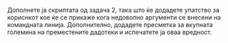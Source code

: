 Дополнете ја скриптата од задача 2, така што ќе додадете упатство за кориснкот кое ќе се прикаже кога недоволно аргументи се внесени на командната линија. Дополнително, додадете пресметка за вкупната големина на преместените дадотеки и испечатете ја оваа вредност. 
